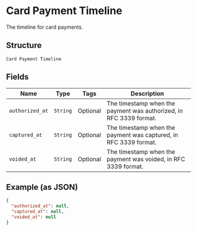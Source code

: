 
# Card Payment Timeline

The timeline for card payments.

## Structure

`Card Payment Timeline`

## Fields

| Name | Type | Tags | Description |
|  --- | --- | --- | --- |
| `authorized_at` | `String` | Optional | The timestamp when the payment was authorized, in RFC 3339 format. |
| `captured_at` | `String` | Optional | The timestamp when the payment was captured, in RFC 3339 format. |
| `voided_at` | `String` | Optional | The timestamp when the payment was voided, in RFC 3339 format. |

## Example (as JSON)

```json
{
  "authorized_at": null,
  "captured_at": null,
  "voided_at": null
}
```

